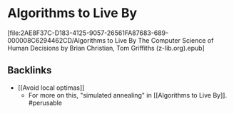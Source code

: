 # Algorithms to Live By

[file:2AE8F37C-D183-4125-9057-26561FA87683-689-000008C6294462CD/Algorithms to Live By The Computer Science of Human Decisions by Brian Christian, Tom Griffiths (z-lib.org).epub]

## Backlinks
* [[Avoid local optimas]]
	* For more on this, "simulated annealing" in [[Algorithms to Live By]]. #perusable

<!-- {BearID:DA251560-8514-4AB4-8078-FBEB905DF3EB-689-000008BE8CB4B7AF} -->
